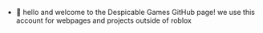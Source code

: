 - 👋 hello and welcome to the Despicable Games GitHub page! we use this account for webpages and projects outside of roblox

<!---
Despicable-Games/Despicable-Games is a ✨ special ✨ repository because its `README.md` (this file) appears on your GitHub profile.
You can click the Preview link to take a look at your changes.
--->
